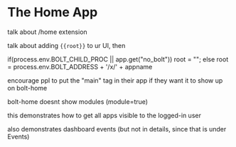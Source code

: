 # The Home App

talk about /home extension

talk about adding `{{root}}` to ur UI, then

if\(process.env.BOLT\_CHILD\_PROC \|\| app.get\("no\_bolt"\)\) root = ""; else root = process.env.BOLT\_ADDRESS + '/x/' + appname

encourage ppl to put the "main" tag in their app if they want it to show up on bolt-home

bolt-home doesnt show modules \(module=true\)

this demonstrates how to get all apps visible to the logged-in user

also demonstrates dashboard events \(but not in details, since that is under Events\)

